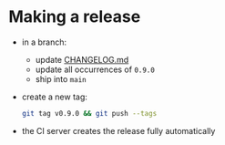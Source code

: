 # Making a release

- in a branch:
  - update [CHANGELOG.md](../CHANGELOG.md)
  - update all occurrences of `0.9.0`
  - ship into `main`
- create a new tag:

  ```bash
  git tag v0.9.0 && git push --tags
  ```
- the CI server creates the release fully automatically
